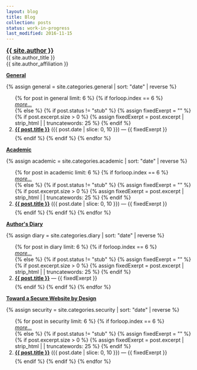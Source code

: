 ```yaml
---
layout: blog
title: Blog
collection: posts 
status: work-in-progress
last_modified: 2016-11-15
--- 
```


<div class = "author-block">
<a href="{{ site.author_url }}" style="font-weight: bold;font-size:120%;">{{ site.author }}</a><br>
{{ site.author_title }}<br>
{{ site.author_affiliation }}<br>
</div>

**[General](/posts/general/index.html)**

{% assign general = site.categories.general | sort: "date" | reverse %}

<ol>
{% for post in general limit: 6 %}
   {% if forloop.index == 6 %}
<li style="list-style-type:none;"><em><a href="/posts/general/index.html">more...</a></em></li>
   {% else %}
   {% if post.status != "stub" %}
   {% assign fixedExerpt = "" %}
   {% if post.excerpt.size > 0 %}
        {% assign fixedExerpt = post.excerpt | strip_html | | truncatewords: 25 %}
   {% endif %}
<li style="margin-bottom: 0.5em;" markdown="1"><strong><a href="{{ post.url }}">{{ post.title }}</a></strong><span class="annotate"> ({{ post.date | slice: 0, 10 }}) </span> &mdash; {{ fixedExerpt }}

</li>
{% endif %}
{% endif %}
{% endfor %}
</ol>

**[Academic](/posts/academic/index.html)**

{% assign academic = site.categories.academic | sort: "date" | reverse %}
<ol>
  {% for post in academic limit: 6 %}
   {% if forloop.index == 6 %}
<li style="list-style-type:none;"><em><a href="/posts/academic/index.html">more...</a></em></li>
   {% else %}
   {% if post.status != "stub" %}
   {% assign fixedExerpt = "" %}
   {% if post.excerpt.size > 0 %}
        {% assign fixedExerpt = post.excerpt | strip_html | | truncatewords: 25 %}
   {% endif %}
<li style="margin-bottom: 0.5em;" markdown="1"><strong><a href="{{ post.url }}">{{ post.title }}</a></strong><span class="annotate"> ({{ post.date | slice: 0, 10 }}) </span> &mdash; {{ fixedExerpt }} 

</li>
{% endif %}
{% endif %}
  {% endfor %}
</ol>

**[Author's Diary](/posts/diary/index.html)**

{% assign diary = site.categories.diary | sort: "date" | reverse %}
<ol>
  {% for post in diary limit: 6 %}
   {% if forloop.index == 6 %}
<li style="list-style-type:none;"><em><a href="/posts/diary/index.html">more...</a></em></li>
   {% else %}
   {% if post.status != "stub" %}
   {% assign fixedExerpt = "" %}
   {% if post.excerpt.size > 0 %}
        {% assign fixedExerpt = post.excerpt | strip_html | | truncatewords: 25 %}
   {% endif %}
<li style="margin-bottom: 0.5em;" markdown="1"><strong><a href="{{ post.url }}">{{ post.title }}</a></strong> &mdash; {{ fixedExerpt }} 

</li>
{% endif %}
{% endif %}
  {% endfor %}
</ol>

**[Toward a Secure Website by Design](/posts/security/index.html)**

{% assign security = site.categories.security | sort: "date" | reverse %}
<ol>
  {% for post in security limit: 6 %}
   {% if forloop.index == 6 %}
<li style="list-style-type:none;"><em><a href="/posts/security/index.html">more...</a></em></li>
   {% else %}
   {% if post.status != "stub" %}
   {% assign fixedExerpt = "" %}
   {% if post.excerpt.size > 0 %}
        {% assign fixedExerpt = post.excerpt | strip_html | | truncatewords: 25 %}
   {% endif %}
<li style="margin-bottom: 0.5em;" markdown="1"><strong><a href="{{ post.url }}">{{ post.title }}</a></strong><span class="annotate"> ({{ post.date | slice: 0, 10 }}) </span> &mdash; {{ fixedExerpt }} 

</li>
{% endif %}
{% endif %}
  {% endfor %}
</ol>
